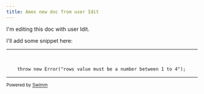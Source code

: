 ```yaml
---
title: Amex new doc from user Idit
---
```

I'm editing this doc with user Idit.

I'll add some snippet here:

<SwmSnippet path="scripts/script.js" line="16">

---

&nbsp;

```
    throw new Error("rows value must be a number between 1 to 4");
```

---

</SwmSnippet>

<SwmMeta version="3.0.0" repo-id="Z2l0aHViJTNBJTNBc21hcnQtbWlycm9yJTNBJTNBSWRpdFllZ2VyU3dpbW0=" repo-name="smart-mirror"><sup>Powered by [Swimm](https://swimm-web-app.web.app/)</sup></SwmMeta>
